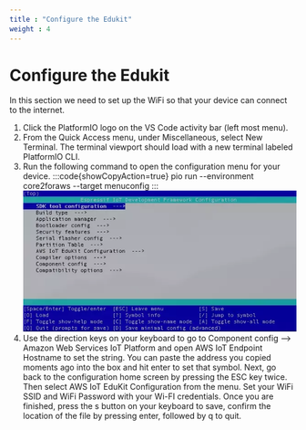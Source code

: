 ```yaml
---
title : "Configure the Edukit"
weight : 4
---
```


# Configure the Edukit

In this section we need to set up the WiFi so that your device can connect to the internet.  

1. Click the PlatformIO logo on the VS Code activity bar (left most menu).
2. From the Quick Access menu, under Miscellaneous, select New Terminal. The terminal viewport should load with a new terminal labeled PlatformIO CLI.
3. Run the following command to open the configuration menu for your device.
:::code{showCopyAction=true}
pio run --environment core2foraws --target menuconfig
:::
![AWS logo](/static/idf_menuconfig-aws_endpoint.en.webp)
4. Use the direction keys on your keyboard to go to Component config –> Amazon Web Services IoT Platform and open AWS IoT Endpoint Hostname to set the string. You can paste the address you copied moments ago into the box and hit enter to set that symbol. Next, go back to the configuration home screen by pressing the ESC key twice. Then select AWS IoT EduKit Configuration from the menu. Set your WiFi SSID and WiFi Password with your Wi-FI credentials. Once you are finished, press the s button on your keyboard to save, confirm the location of the file by pressing enter, followed by q to quit.
